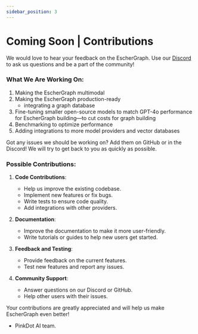```yaml
---
sidebar_position: 3
---
```


# Coming Soon | Contributions

We would love to hear your feedback on the EscherGraph. Use our [Discord](https://discord.com/invite/P5gzsNVb) to ask us questions and be a part of the community!

### What We Are Working On:

1. Making the EscherGraph multimodal
2. Making the EscherGraph production-ready
   -  integrating a graph database
3. Fine-tuning smaller open-source models to match GPT-4o performance for EscherGraph building—to cut costs for graph building
4. Benchmarking to optimize performance
5. Adding integrations to more model providers and vector databases

Got any issues we should be working on? Add them on GitHub or in the Discord! We will try to get back to you as quickly as possible.

### Possible Contributions:

1. **Code Contributions**:
   - Help us improve the existing codebase.
   - Implement new features or fix bugs.
   - Write tests to ensure code quality.
   - Add integrations with other providers.

2. **Documentation**:
   - Improve the documentation to make it more user-friendly.
   - Write tutorials or guides to help new users get started.

3. **Feedback and Testing**:
   - Provide feedback on the current features.
   - Test new features and report any issues.

4. **Community Support**:
   - Answer questions on our Discord or GitHub.
   - Help other users with their issues.

Your contributions are greatly appreciated and will help us make EscherGraph even better!

- PinkDot AI team.
